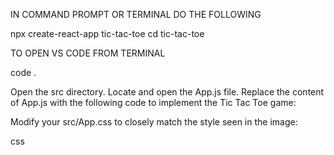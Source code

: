 IN COMMAND PROMPT OR TERMINAL DO THE FOLLOWING

npx create-react-app tic-tac-toe
cd tic-tac-toe

TO OPEN VS CODE FROM TERMINAL

code .

Open the src directory.
Locate and open the App.js file.
Replace the content of App.js with the following code to implement the Tic Tac Toe game:



Modify your src/App.css to closely match the style seen in the image:

css
